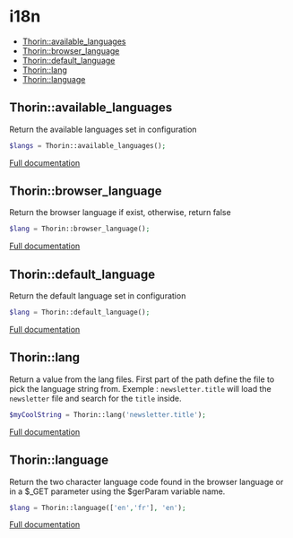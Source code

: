 # i18n

- [Thorin::available_languages](#Thorin::available_languages)
- [Thorin::browser_language](#Thorin::browser_language)
- [Thorin::default_language](#Thorin::default_language)
- [Thorin::lang](#Thorin::lang)
- [Thorin::language](#Thorin::language)
## Thorin::available_languages
Return the available languages set in configuration

```php
$langs = Thorin::available_languages();
```

[Full documentation](/doc/src/functions/i18n/t_available_languages.md)

## Thorin::browser_language
Return the browser language if exist, otherwise, return false

```php
$lang = Thorin::browser_language();
```

[Full documentation](/doc/src/functions/i18n/t_browser_language.md)

## Thorin::default_language
Return the default language set in configuration

```php
$lang = Thorin::default_language();
```

[Full documentation](/doc/src/functions/i18n/t_default_language.md)

## Thorin::lang
Return a value from the lang files. First part of the path define the file to pick the language string from.
Exemple : `newsletter.title` will load the `newsletter` file and search for the `title` inside.
```php
$myCoolString = Thorin::lang('newsletter.title');
```

[Full documentation](/doc/src/functions/i18n/t_lang.md)

## Thorin::language
Return the two character language code found in the browser language or in
a $_GET parameter using the $gerParam variable name.

```php
$lang = Thorin::language(['en','fr'], 'en');
```

[Full documentation](/doc/src/functions/i18n/t_language.md)
